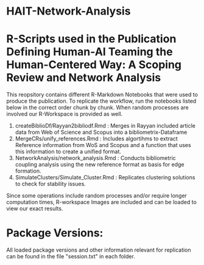# HAIT-Network-Analysis
# R-Scripts used in the Publication Defining Human-AI Teaming the Human-Centered Way: A Scoping Review and Network Analysis 

This reopsitory contains different R-Markdown Notebooks that were used to produce the publication.
To replicate the workflow, run the notebooks listed below in the correct order chunk by chunk. When random processes are involved our R-Workspace is provided as well.

1. createBiblioDf/Rayyan2bibliodf.Rmd : Merges in Rayyan included article data from Web of Science and Scopus into a bibliometrix-Dataframe
2. MergeCRs/unify_references.Rmd : Includes algortihms to extract Reference information from WoS and Scopus and a function that uses this information to create a unified format.
3. NetworkAnalysis/network_analysis.Rmd : Conducts bibliometric coupling analysis using the new reference format as basis for edge formation.
4. SimulateClusters/Simulate_Cluster.Rmd : Replicates clustering solutions to check for stability issues.

Since some operations include random processes and/or require longer computation times, R-workspace Images are included and can be loaded to view our exact results.

# Package Versions:

All loaded package versions and other information relevant for replication can be found in the file "session.txt" in each folder.
